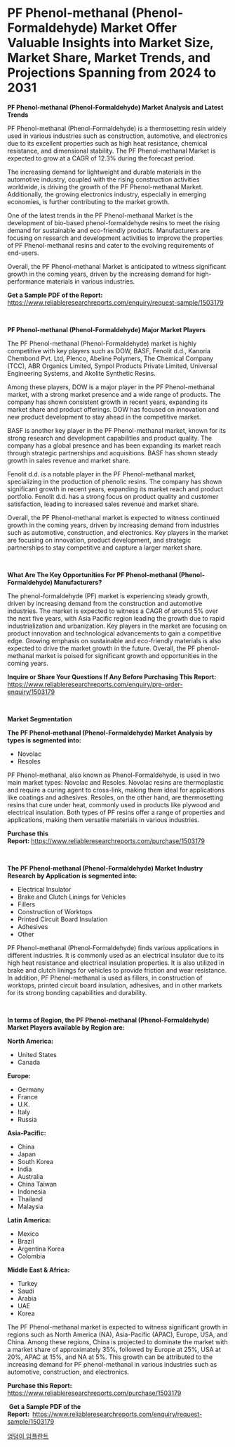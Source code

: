 <p><h1>PF Phenol-methanal (Phenol-Formaldehyde) Market Offer Valuable Insights into Market Size, Market Share, Market Trends, and Projections Spanning from 2024 to 2031</h1></p><p><strong>PF Phenol-methanal (Phenol-Formaldehyde) Market Analysis and Latest Trends</strong></p>
<p><p>PF Phenol-methanal (Phenol-Formaldehyde) is a thermosetting resin widely used in various industries such as construction, automotive, and electronics due to its excellent properties such as high heat resistance, chemical resistance, and dimensional stability. The PF Phenol-methanal Market is expected to grow at a CAGR of 12.3% during the forecast period.</p><p>The increasing demand for lightweight and durable materials in the automotive industry, coupled with the rising construction activities worldwide, is driving the growth of the PF Phenol-methanal Market. Additionally, the growing electronics industry, especially in emerging economies, is further contributing to the market growth.</p><p>One of the latest trends in the PF Phenol-methanal Market is the development of bio-based phenol-formaldehyde resins to meet the rising demand for sustainable and eco-friendly products. Manufacturers are focusing on research and development activities to improve the properties of PF Phenol-methanal resins and cater to the evolving requirements of end-users.</p><p>Overall, the PF Phenol-methanal Market is anticipated to witness significant growth in the coming years, driven by the increasing demand for high-performance materials in various industries.</p></p>
<p><strong>Get a Sample PDF of the Report:&nbsp;</strong> <a href="https://www.reliableresearchreports.com/enquiry/request-sample/1503179">https://www.reliableresearchreports.com/enquiry/request-sample/1503179</a></p>
<p>&nbsp;</p>
<p><strong>PF Phenol-methanal (Phenol-Formaldehyde) Major Market Players</strong></p>
<p><p>The PF Phenol-methanal (Phenol-Formaldehyde) market is highly competitive with key players such as DOW, BASF, Fenolit d.d., Kanoria Chembond Pvt. Ltd, Plenco, Abeline Polymers, The Chemical Company (TCC), ABR Organics Limited, Synpol Products Private Limited, Universal Engineering Systems, and Akolite Synthetic Resins. </p><p>Among these players, DOW is a major player in the PF Phenol-methanal market, with a strong market presence and a wide range of products. The company has shown consistent growth in recent years, expanding its market share and product offerings. DOW has focused on innovation and new product development to stay ahead in the competitive market.</p><p>BASF is another key player in the PF Phenol-methanal market, known for its strong research and development capabilities and product quality. The company has a global presence and has been expanding its market reach through strategic partnerships and acquisitions. BASF has shown steady growth in sales revenue and market share.</p><p>Fenolit d.d. is a notable player in the PF Phenol-methanal market, specializing in the production of phenolic resins. The company has shown significant growth in recent years, expanding its market reach and product portfolio. Fenolit d.d. has a strong focus on product quality and customer satisfaction, leading to increased sales revenue and market share.</p><p>Overall, the PF Phenol-methanal market is expected to witness continued growth in the coming years, driven by increasing demand from industries such as automotive, construction, and electronics. Key players in the market are focusing on innovation, product development, and strategic partnerships to stay competitive and capture a larger market share.</p></p>
<p>&nbsp;</p>
<p><strong>What Are The Key Opportunities For PF Phenol-methanal (Phenol-Formaldehyde) Manufacturers?</strong></p>
<p><p>The phenol-formaldehyde (PF) market is experiencing steady growth, driven by increasing demand from the construction and automotive industries. The market is expected to witness a CAGR of around 5% over the next five years, with Asia Pacific region leading the growth due to rapid industrialization and urbanization. Key players in the market are focusing on product innovation and technological advancements to gain a competitive edge. Growing emphasis on sustainable and eco-friendly materials is also expected to drive the market growth in the future. Overall, the PF phenol-methanal market is poised for significant growth and opportunities in the coming years.</p></p>
<p><strong>Inquire or Share Your Questions If Any Before Purchasing This Report:</strong> <a href="https://www.reliableresearchreports.com/enquiry/pre-order-enquiry/1503179">https://www.reliableresearchreports.com/enquiry/pre-order-enquiry/1503179</a></p>
<p>&nbsp;</p>
<p><strong>Market Segmentation</strong></p>
<p><strong>The PF Phenol-methanal (Phenol-Formaldehyde) Market Analysis by types is segmented into:</strong></p>
<p><ul><li>Novolac</li><li>Resoles</li></ul></p>
<p><p>PF Phenol-methanal, also known as Phenol-Formaldehyde, is used in two main market types: Novolac and Resoles. Novolac resins are thermoplastic and require a curing agent to cross-link, making them ideal for applications like coatings and adhesives. Resoles, on the other hand, are thermosetting resins that cure under heat, commonly used in products like plywood and electrical insulation. Both types of PF resins offer a range of properties and applications, making them versatile materials in various industries.</p></p>
<p><strong>Purchase this Report:&nbsp;</strong><a href="https://www.reliableresearchreports.com/purchase/1503179">https://www.reliableresearchreports.com/purchase/1503179</a></p>
<p>&nbsp;</p>
<p><strong>The PF Phenol-methanal (Phenol-Formaldehyde) Market Industry Research by Application is segmented into:</strong></p>
<p><ul><li>Electrical Insulator</li><li>Brake and Clutch Linings for Vehicles</li><li>Fillers</li><li>Construction of Worktops</li><li>Printed Circuit Board Insulation</li><li>Adhesives</li><li>Other</li></ul></p>
<p><p>PF Phenol-methanal (Phenol-Formaldehyde) finds various applications in different industries. It is commonly used as an electrical insulator due to its high heat resistance and electrical insulation properties. It is also utilized in brake and clutch linings for vehicles to provide friction and wear resistance. In addition, PF Phenol-methanal is used as fillers, in construction of worktops, printed circuit board insulation, adhesives, and in other markets for its strong bonding capabilities and durability.</p></p>
<p>&nbsp;</p>
<p><strong>In terms of Region, the PF Phenol-methanal (Phenol-Formaldehyde) Market Players available by Region are:</strong></p>
<p>
    <p> <strong> North America: </strong>
        <ul>
            <li>United States</li>
            <li>Canada</li>
        </ul>
        </p> 
    <p> <strong> Europe: </strong>
        <ul>
            <li>Germany</li>
            <li>France</li>
            <li>U.K.</li>
            <li>Italy</li>
            <li>Russia</li>
        </ul>
        </p> 
    <p> <strong> Asia-Pacific: </strong>
        <ul>
            <li>China</li>
            <li>Japan</li>
            <li>South Korea</li>
            <li>India</li>
            <li>Australia</li>
            <li>China Taiwan</li>
            <li>Indonesia</li>
            <li>Thailand</li>
            <li>Malaysia</li>
        </ul>
        </p> 
    <p> <strong> Latin America: </strong>
        <ul>
            <li>Mexico</li>
            <li>Brazil</li>
            <li>Argentina Korea</li>
            <li>Colombia</li>
        </ul>
        </p> 
    <p> <strong> Middle East & Africa: </strong>
        <ul>
            <li>Turkey</li>
            <li>Saudi</li>
            <li>Arabia</li>
            <li>UAE</li>
            <li>Korea</li>
        </ul>
    </p>
    </p>
<p><p>The PF Phenol-methanal market is expected to witness significant growth in regions such as North America (NA), Asia-Pacific (APAC), Europe, USA, and China. Among these regions, China is projected to dominate the market with a market share of approximately 35%, followed by Europe at 25%, USA at 20%, APAC at 15%, and NA at 5%. This growth can be attributed to the increasing demand for PF phenol-methanal in various industries such as automotive, construction, and electronics.</p></p>
<p><strong>Purchase this Report: </strong><a href="https://www.reliableresearchreports.com/purchase/1503179">https://www.reliableresearchreports.com/purchase/1503179</a></p>
<p>&nbsp;<strong>Get a Sample PDF of the Report:&nbsp;&nbsp;</strong><a href="https://www.reliableresearchreports.com/enquiry/request-sample/1503179">https://www.reliableresearchreports.com/enquiry/request-sample/1503179</a></p>
<p><strong></strong></p>
<p><p><a href="https://medium.com/@royerdmtyan906778/%ED%95%98%EC%A7%80%EB%A7%8C-2024-2031%EB%85%84%EA%B9%8C%EC%A7%80-%EC%98%88%EC%83%81%EB%90%98%EB%8A%94-buttock-implants-%EC%8B%9C%EC%9E%A5%EC%9D%98-%EC%B6%94%EC%84%B8-%EB%B0%8F-%EC%8B%9C%EC%9E%A5-%EB%B6%84%EC%84%9D-e606e450c79c">엉덩이 임플란트</a></p></p>